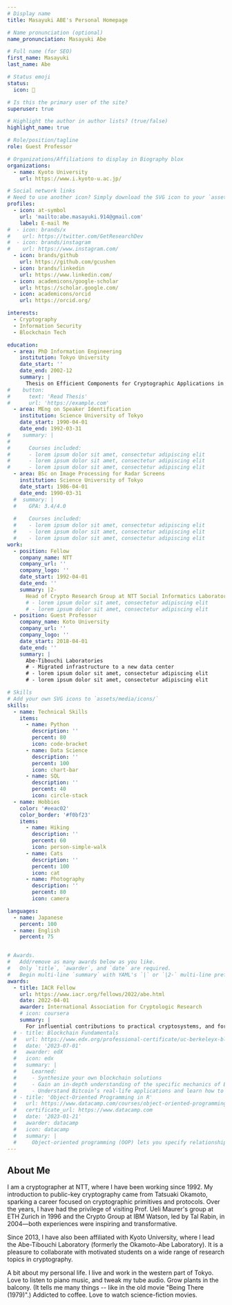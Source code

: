 ```yaml
---
# Display name
title: Masayuki ABE's Personal Homepage

# Name pronunciation (optional)
name_pronunciation: Masayuki Abe

# Full name (for SEO)
first_name: Masayuki
last_name: Abe

# Status emoji
status:
  icon: 🔋

# Is this the primary user of the site?
superuser: true

# Highlight the author in author lists? (true/false)
highlight_name: true

# Role/position/tagline
role: Guest Professor

# Organizations/Affiliations to display in Biography blox
organizations:
  - name: Kyoto University
    url: https://www.i.kyoto-u.ac.jp/

# Social network links
# Need to use another icon? Simply download the SVG icon to your `assets/media/icons/` folder.
profiles:
  - icon: at-symbol
    url: 'mailto:abe.masayuki.914@gmail.com'
    label: E-mail Me
#  - icon: brands/x
#    url: https://twitter.com/GetResearchDev
#  - icon: brands/instagram
#    url: https://www.instagram.com/
  - icon: brands/github
    url: https://github.com/gcushen
  - icon: brands/linkedin
    url: https://www.linkedin.com/
  - icon: academicons/google-scholar
    url: https://scholar.google.com/
  - icon: academicons/orcid
    url: https://orcid.org/

interests:
  - Cryptography
  - Information Security
  - Blockchain Tech

education:
  - area: PhD Information Engineering
    institution: Tokyo University
    date_start: ''
    date_end: 2002-12
    summary: |
      Thesis on Efficient Components for Cryptographic Applications in the Discrete-Log Setting. Supervised by Prof [Hideki Imai](https://www.rcis.aist.go.jp/about/message-en.html).
#    button:
#      text: 'Read Thesis'
#      url: 'https://example.com'
  - area: MEng on Speaker Identification
    institution: Science University of Tokyo
    date_start: 1990-04-01
    date_end: 1992-03-31
#    summary: |
#
#      Courses included:
#      - lorem ipsum dolor sit amet, consectetur adipiscing elit
#      - lorem ipsum dolor sit amet, consectetur adipiscing elit
#      - lorem ipsum dolor sit amet, consectetur adipiscing elit
  - area: BSc on Image Processing for Radar Screens
    institution: Science University of Tokyo
    date_start: 1986-04-01
    date_end: 1990-03-31
  #  summary: |
  #    GPA: 3.4/4.0
      
  #    Courses included:
  #    - lorem ipsum dolor sit amet, consectetur adipiscing elit
  #    - lorem ipsum dolor sit amet, consectetur adipiscing elit
  #    - lorem ipsum dolor sit amet, consectetur adipiscing elit
work:
  - position: Fellow
    company_name: NTT 
    company_url: ''
    company_logo: ''
    date_start: 1992-04-01
    date_end: ''
    summary: |2-
      Head of Crypto Research Group at NTT Social Informatics Laboratories
      # - lorem ipsum dolor sit amet, consectetur adipiscing elit
      # - lorem ipsum dolor sit amet, consectetur adipiscing elit
  - position: Guest Professor
    company_name: Koto University
    company_url: ''
    company_logo: ''
    date_start: 2018-04-01
    date_end: ''
    summary: |
      Abe-Tibouchi Laboratories
      # - Migrated infrastructure to a new data center
      # - lorem ipsum dolor sit amet, consectetur adipiscing elit
      # - lorem ipsum dolor sit amet, consectetur adipiscing elit

# Skills
# Add your own SVG icons to `assets/media/icons/`
skills:
  - name: Technical Skills
    items:
      - name: Python
        description: ''
        percent: 80
        icon: code-bracket
      - name: Data Science
        description: ''
        percent: 100
        icon: chart-bar
      - name: SQL
        description: ''
        percent: 40
        icon: circle-stack
  - name: Hobbies
    color: '#eeac02'
    color_border: '#f0bf23'
    items:
      - name: Hiking
        description: ''
        percent: 60
        icon: person-simple-walk
      - name: Cats
        description: ''
        percent: 100
        icon: cat
      - name: Photography
        description: ''
        percent: 80
        icon: camera

languages:
  - name: Japanese
    percent: 100
  - name: English
    percent: 75


# Awards.
#   Add/remove as many awards below as you like.
#   Only `title`, `awarder`, and `date` are required.
#   Begin multi-line `summary` with YAML's `|` or `|2-` multi-line prefix and indent 2 spaces below.
awards:
  - title: IACR Fellow
    url: https://www.iacr.org/fellows/2022/abe.html
    date: 2022-04-01
    awarder: International Association for Cryptologic Research
    # icon: coursera
    summary: |
      For influential contributions to practical cryptosystems, and for exemplary service to IACR and the Asia-Pacific cryptography community. 
  # - title: Blockchain Fundamentals
  #   url: https://www.edx.org/professional-certificate/uc-berkeleyx-blockchain-fundamentals
  #   date: '2023-07-01'
  #   awarder: edX
  #   icon: edx
  #   summary: |
  #     Learned:
  #     - Synthesize your own blockchain solutions
  #     - Gain an in-depth understanding of the specific mechanics of Bitcoin
  #     - Understand Bitcoin’s real-life applications and learn how to attack and destroy Bitcoin, Ethereum, smart contracts and Dapps, and alternatives to Bitcoin’s Proof-of-Work consensus algorithm
  # - title: 'Object-Oriented Programming in R'
  #   url: https://www.datacamp.com/courses/object-oriented-programming-with-s3-and-r6-in-r
  #   certificate_url: https://www.datacamp.com
  #   date: '2023-01-21'
  #   awarder: datacamp
  #   icon: datacamp
  #   summary: |
  #     Object-oriented programming (OOP) lets you specify relationships between functions and the objects that they can act on, helping you manage complexity in your code. This is an intermediate level course, providing an introduction to OOP, using the S3 and R6 systems. S3 is a great day-to-day R programming tool that simplifies some of the functions that you write. R6 is especially useful for industry-specific analyses, working with web APIs, and building GUIs.
---
```


## About Me
I am a cryptographer at NTT, where I have been working since 1992. My introduction to public-key cryptography came from Tatsuaki Okamoto, sparking a career focused on cryptographic primitives and protocols. Over the years, I have had the privilege of visiting Prof. Ueli Maurer's group at ETH Zurich in 1996 and the Crypto Group at IBM Watson, led by Tal Rabin, in 2004—both experiences were inspiring and transformative.

Since 2013, I have also been affiliated with Kyoto University, where I lead the Abe-Tibouchi Laboratory (formerly the Okamoto-Abe Laboratory). It is a pleasure to collaborate with motivated students on a wide range of research topics in cryptography.

A bit about my personal life. I live and work in the western part of Tokyo. Love to listen to piano music, and tweak my tube audio. Grow plants in the balcony. (It tells me many things -- like in the old movie "Being There (1979)".) Addicted to coffee. Love to watch science-fiction movies.